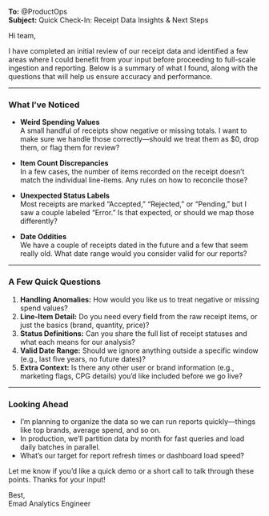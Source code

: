**To:** @ProductOps  
**Subject:** Quick Check-In: Receipt Data Insights & Next Steps

Hi team,

I have completed an initial review of our receipt data and identified a few areas where I could benefit from your input before proceeding to full-scale ingestion and reporting. Below is a summary of what I found, along with the questions that will help us ensure accuracy and performance.

---

### What I’ve Noticed
- **Weird Spending Values**  
  A small handful of receipts show negative or missing totals. I want to make sure we handle those correctly—should we treat them as $0, drop them, or flag them for review?

- **Item Count Discrepancies**  
  In a few cases, the number of items recorded on the receipt doesn’t match the individual line-items. Any rules on how to reconcile those?

- **Unexpected Status Labels**  
  Most receipts are marked “Accepted,” “Rejected,” or “Pending,” but I saw a couple labeled “Error.” Is that expected, or should we map those differently?

- **Date Oddities**  
  We have a couple of receipts dated in the future and a few that seem really old. What date range would you consider valid for our reports?

---

### A Few Quick Questions
1. **Handling Anomalies:** How would you like us to treat negative or missing spend values?  
2. **Line-Item Detail:** Do you need every field from the raw receipt items, or just the basics (brand, quantity, price)?  
3. **Status Definitions:** Can you share the full list of receipt statuses and what each means for our analysis?  
4. **Valid Date Range:** Should we ignore anything outside a specific window (e.g., last five years, no future dates)?  
5. **Extra Context:** Is there any other user or brand information (e.g., marketing flags, CPG details) you’d like included before we go live?

---

### Looking Ahead
- I’m planning to organize the data so we can run reports quickly—things like top brands, average spend, and so on.  
- In production, we’ll partition data by month for fast queries and load daily batches in parallel.  
- What’s our target for report refresh times or dashboard load speed?

Let me know if you’d like a quick demo or a short call to talk through these points. Thanks for your input!

Best,  
Emad 
Analytics Engineer  
